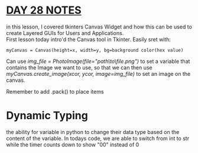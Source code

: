 # **<u>DAY 28 NOTES</u>**

in this lesson, I covered tkinters Canvas Widget
and how this can be used to create Layered GUIs for Users and 
Applications.\
First lesson today intro'd the Canvas tool in Tkinter.
Easily sret with:
    
    myCanvas = Canvas(height=x, width=y, bg=background color(hex value)

Can use _img_file = PhotoImage(file="path\to\file.png")_ 
to set a variable that contains the Image we want to use, so that we can
then use _myCanvas.create_image(xcor, ycor, image=img_file)_ 
to set an image on the canvas. 

Remember to add .pack() to place items

# Dynamic Typing

the ability for variable in python to change their data type 
based on the content of the variable. In todays code, we are able to
switch from int to str while the timer counts down to show
"00" instead of 0